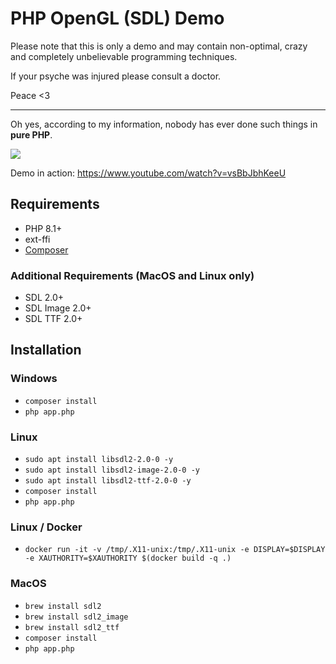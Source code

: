 # PHP OpenGL (SDL) Demo

Please note that this is only a demo and may contain non-optimal, crazy and 
completely unbelievable programming techniques.

If your psyche was injured please consult a doctor.

Peace <3

------

Oh yes, according to my information, nobody has ever done such things 
in **pure PHP**.

![](https://habrastorage.org/webt/xd/8u/dn/xd8udncjdbysbj4dglahj8kfizw.png)

Demo in action: https://www.youtube.com/watch?v=vsBbJbhKeeU

## Requirements

- PHP 8.1+
- ext-ffi
- [Composer](https://getcomposer.org/download/)

### Additional Requirements (MacOS and Linux only)

- SDL 2.0+
- SDL Image 2.0+
- SDL TTF 2.0+

## Installation

### Windows

- `composer install`
- `php app.php`

### Linux

- `sudo apt install libsdl2-2.0-0 -y`
- `sudo apt install libsdl2-image-2.0-0 -y`
- `sudo apt install libsdl2-ttf-2.0-0 -y`
- `composer install`
- `php app.php`

### Linux / Docker

- `docker run -it -v /tmp/.X11-unix:/tmp/.X11-unix -e DISPLAY=$DISPLAY -e XAUTHORITY=$XAUTHORITY $(docker build -q .)`

### MacOS

- `brew install sdl2`
- `brew install sdl2_image`
- `brew install sdl2_ttf`
- `composer install`
- `php app.php`

